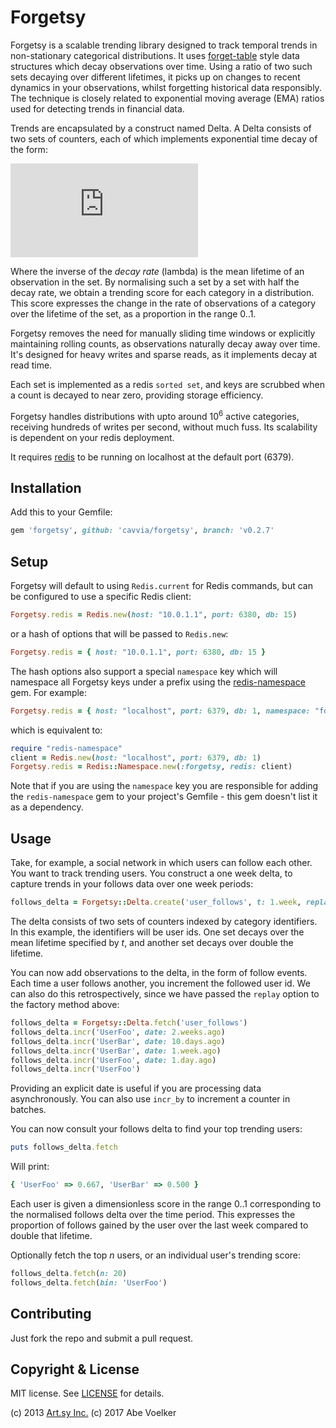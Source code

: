 Forgetsy
=======

Forgetsy is a scalable trending library designed to track temporal trends in non-stationary categorical distributions. It uses [forget-table](https://github.com/bitly/forgettable/) style data structures which decay observations over time. Using a ratio of two such sets decaying over different lifetimes, it picks up on changes to recent dynamics in your observations, whilst forgetting historical data responsibly. The technique is closely related to exponential moving average (EMA) ratios used for detecting trends in financial data.

Trends are encapsulated by a construct named Delta. A Delta consists of two sets of counters, each of which implements exponential time decay of the form:

![equation](http://latex.codecogs.com/gif.latex?X_t_1%3DX_t_0%5Ctimes%7Be%5E%7B-%5Clambda%5Ctimes%7Bt%7D%7D%7D)

Where the inverse of the _decay rate_ (lambda) is the mean lifetime of an observation in the set. By normalising such a set by a set with half the decay rate, we obtain a trending score for each category in a distribution. This score expresses the change in the rate of observations of a category over the lifetime of the set, as a proportion in the range 0..1.

Forgetsy removes the need for manually sliding time windows or explicitly maintaining rolling counts, as observations naturally decay away over time. It's designed for heavy writes and sparse reads, as it implements decay at read time.

Each set is implemented as a redis `sorted set`, and keys are scrubbed when a count is decayed to near zero, providing storage efficiency.

Forgetsy handles distributions with upto around 10<sup>6</sup> active categories, receiving hundreds of writes per second, without much fuss. Its scalability is dependent on your redis deployment.

It requires [redis](https://github.com/antirez/redis) to be running on localhost at the default port (6379).

Installation
------------

Add this to your Gemfile:

```ruby
gem 'forgetsy', github: 'cavvia/forgetsy', branch: 'v0.2.7'
```

## Setup

Forgetsy will default to using `Redis.current` for Redis commands, but can be
configured to use a specific Redis client:

```ruby
Forgetsy.redis = Redis.new(host: "10.0.1.1", port: 6380, db: 15)
```

or a hash of options that will be passed to `Redis.new`:

```ruby
Forgetsy.redis = { host: "10.0.1.1", port: 6380, db: 15 }
```

The hash options also support a special `namespace` key which will namespace all
Forgetsy keys under a prefix using the [redis-namespace][] gem. For example:

```ruby
Forgetsy.redis = { host: "localhost", port: 6379, db: 1, namespace: "forgetsy" }
```

which is equivalent to:

```ruby
require "redis-namespace"
client = Redis.new(host: "localhost", port: 6379, db: 1)
Forgetsy.redis = Redis::Namespace.new(:forgetsy, redis: client)
```

Note that if you are using the `namespace` key you are responsible for adding
the `redis-namespace` gem to your project's Gemfile - this gem doesn't
list it as a dependency.

Usage
-----

Take, for example, a social network in which users can follow each other. You want to track trending users. You construct a one week delta, to capture trends in your follows data over one week periods:
```ruby
follows_delta = Forgetsy::Delta.create('user_follows', t: 1.week, replay: true)
```
The delta consists of two sets of counters indexed by category identifiers. In this example, the identifiers will be user ids. One set decays over the mean lifetime specified by _t_, and another set decays over double the lifetime.

You can now add observations to the delta, in the form of follow events. Each time a user follows another, you increment the followed user id. We can also do this retrospectively, since we have passed the `replay` option to the factory method above:
```ruby
follows_delta = Forgetsy::Delta.fetch('user_follows')
follows_delta.incr('UserFoo', date: 2.weeks.ago)
follows_delta.incr('UserBar', date: 10.days.ago)
follows_delta.incr('UserBar', date: 1.week.ago)
follows_delta.incr('UserFoo', date: 1.day.ago)
follows_delta.incr('UserFoo')
```
Providing an explicit date is useful if you are processing data asynchronously. You can also use `incr_by` to increment a counter in batches.

You can now consult your follows delta to find your top trending users:
```ruby
puts follows_delta.fetch
```
Will print:
```ruby
{ 'UserFoo' => 0.667, 'UserBar' => 0.500 }
```
Each user is given a dimensionless score in the range 0..1 corresponding to the normalised follows delta over the time period. This expresses the proportion of follows gained by the user over the last week compared to double that lifetime.

Optionally fetch the top _n_ users, or an individual user's trending score:
```ruby
follows_delta.fetch(n: 20)
follows_delta.fetch(bin: 'UserFoo')
```
Contributing
------------

Just fork the repo and submit a pull request.

Copyright & License
-------------------
MIT license. See [LICENSE](LICENSE) for details.

(c) 2013 [Art.sy Inc.](http://artsy.github.com)
(c) 2017 Abe Voelker

[redis-namespace]: https://github.com/resque/redis-namespace
